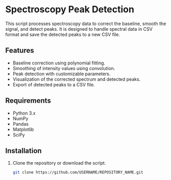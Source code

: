 #  Spectroscopy Peak Detection

This script processes  spectroscopy data to correct the baseline, smooth the signal, and detect peaks. It is designed to handle spectral data in CSV format and save the detected peaks to a new CSV file.

## Features

- Baseline correction using polynomial fitting.
- Smoothing of intensity values using convolution.
- Peak detection with customizable parameters.
- Visualization of the corrected spectrum and detected peaks.
- Export of detected peaks to a CSV file.

## Requirements

- Python 3.x
- NumPy
- Pandas
- Matplotlib
- SciPy

## Installation

1. Clone the repository or download the script.
   ```sh
   git clone https://github.com/USERNAME/REPOSITORY_NAME.git
